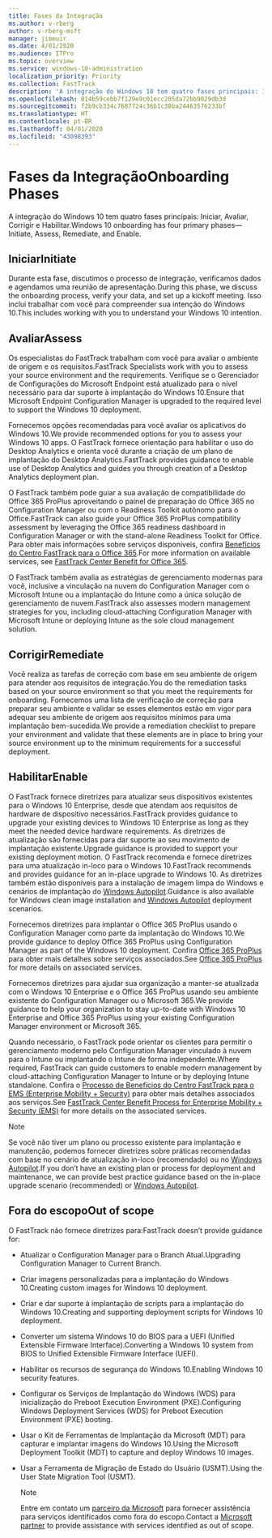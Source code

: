 ```yaml
---
title: Fases da Integração
ms.author: v-rberg
author: v-rberg-msft
manager: jimmuir
ms.date: 4/01/2020
ms.audience: ITPro
ms.topic: overview
ms.service: windows-10-administration
localization_priority: Priority
ms.collection: FastTrack
description: 'A integração do Windows 10 tem quatro fases principais: Iniciar, Avaliar, Corrigir e Habilitar.'
ms.openlocfilehash: 814b59cebb7f129e9c01ecc205da72bb9029db3d
ms.sourcegitcommit: f2b9cb334c7687724c36b1c38ba24463576233bf
ms.translationtype: HT
ms.contentlocale: pt-BR
ms.lasthandoff: 04/01/2020
ms.locfileid: "43098393"
---
```

# <a name="onboarding-phases"></a><span data-ttu-id="f19f9-103">Fases da Integração</span><span class="sxs-lookup"><span data-stu-id="f19f9-103">Onboarding Phases</span></span>

<span data-ttu-id="f19f9-104">A integração do Windows 10 tem quatro fases principais: Iniciar, Avaliar, Corrigir e Habilitar.</span><span class="sxs-lookup"><span data-stu-id="f19f9-104">Windows 10 onboarding has four primary phases—Initiate, Assess, Remediate, and Enable.</span></span>

## <a name="initiate"></a><span data-ttu-id="f19f9-105">Iniciar</span><span class="sxs-lookup"><span data-stu-id="f19f9-105">Initiate</span></span>

<span data-ttu-id="f19f9-106">Durante esta fase, discutimos o processo de integração, verificamos dados e agendamos uma reunião de apresentação.</span><span class="sxs-lookup"><span data-stu-id="f19f9-106">During this phase, we discuss the onboarding process, verify your data, and set up a kickoff meeting.</span></span> <span data-ttu-id="f19f9-107">Isso inclui trabalhar com você para compreender sua intenção do Windows 10.</span><span class="sxs-lookup"><span data-stu-id="f19f9-107">This includes working with you to understand your Windows 10 intention.</span></span>

## <a name="assess"></a><span data-ttu-id="f19f9-108">Avaliar</span><span class="sxs-lookup"><span data-stu-id="f19f9-108">Assess</span></span>

<span data-ttu-id="f19f9-109">Os especialistas do FastTrack trabalham com você para avaliar o ambiente de origem e os requisitos.</span><span class="sxs-lookup"><span data-stu-id="f19f9-109">FastTrack Specialists work with you to assess your source environment and the requirements.</span></span> <span data-ttu-id="f19f9-110">Verifique se o Gerenciador de Configurações do Microsoft Endpoint está atualizado para o nível necessário para dar suporte à implantação do Windows 10.</span><span class="sxs-lookup"><span data-stu-id="f19f9-110">Ensure that Microsoft Endpoint Configuration Manager is upgraded to the required level to support the Windows 10 deployment.</span></span> 

<span data-ttu-id="f19f9-111">Fornecemos opções recomendadas para você avaliar os aplicativos do Windows 10.</span><span class="sxs-lookup"><span data-stu-id="f19f9-111">We provide recommended options for you to assess your Windows 10 apps.</span></span> <span data-ttu-id="f19f9-112">O FastTrack fornece orientação para habilitar o uso do Desktop Analytics e orienta você durante a criação de um plano de implantação do Desktop Analytics.</span><span class="sxs-lookup"><span data-stu-id="f19f9-112">FastTrack provides guidance to enable use of Desktop Analytics and guides you through creation of a Desktop Analytics deployment plan.</span></span>

<span data-ttu-id="f19f9-113">O FastTrack também pode guiar a sua avaliação de compatibilidade do Office 365 ProPlus aproveitando o painel de preparação do Office 365 no Configuration Manager ou com o Readiness Toolkit autônomo para o Office.</span><span class="sxs-lookup"><span data-stu-id="f19f9-113">FastTrack can also guide your Office 365 ProPlus compatibility assessment by leveraging the Office 365 readiness dashboard in Configuration Manager or with the stand-alone Readiness Toolkit for Office.</span></span> <span data-ttu-id="f19f9-114">Para obter mais informações sobre serviços disponíveis, confira [Benefícios do Centro FastTrack para o Office 365](O365-fasttrack-benefit-for-office-365.md).</span><span class="sxs-lookup"><span data-stu-id="f19f9-114">For more information on available services, see [FastTrack Center Benefit for Office 365](O365-fasttrack-benefit-for-office-365.md).</span></span> 

<span data-ttu-id="f19f9-115">O FastTrack também avalia as estratégias de gerenciamento modernas para você, inclusive a vinculação na nuvem do Configuration Manager com o Microsoft Intune ou a implantação do Intune como a única solução de gerenciamento de nuvem.</span><span class="sxs-lookup"><span data-stu-id="f19f9-115">FastTrack also assesses modern management strategies for you, including cloud-attaching Configuration Manager with Microsoft Intune or deploying Intune as the sole cloud management solution.</span></span>

## <a name="remediate"></a><span data-ttu-id="f19f9-116">Corrigir</span><span class="sxs-lookup"><span data-stu-id="f19f9-116">Remediate</span></span>

<span data-ttu-id="f19f9-117">Você realiza as tarefas de correção com base em seu ambiente de origem para atender aos requisitos de integração.</span><span class="sxs-lookup"><span data-stu-id="f19f9-117">You do the remediation tasks based on your source environment so that you meet the requirements for onboarding.</span></span> <span data-ttu-id="f19f9-118">Fornecemos uma lista de verificação de correção para preparar seu ambiente e validar se esses elementos estão em vigor para adequar seu ambiente de origem aos requisitos mínimos para uma implantação bem-sucedida.</span><span class="sxs-lookup"><span data-stu-id="f19f9-118">We provide a remediation checklist to prepare your environment and validate that these elements are in place to bring your source environment up to the minimum requirements for a successful deployment.</span></span> 

## <a name="enable"></a><span data-ttu-id="f19f9-119">Habilitar</span><span class="sxs-lookup"><span data-stu-id="f19f9-119">Enable</span></span>

<span data-ttu-id="f19f9-120">O FastTrack fornece diretrizes para atualizar seus dispositivos existentes para o Windows 10 Enterprise, desde que atendam aos requisitos de hardware de dispositivo necessários.</span><span class="sxs-lookup"><span data-stu-id="f19f9-120">FastTrack provides guidance to upgrade your existing devices to Windows 10 Enterprise as long as they meet the needed device hardware requirements.</span></span> <span data-ttu-id="f19f9-121">As diretrizes de atualização são fornecidas para dar suporte ao seu movimento de implantação existente.</span><span class="sxs-lookup"><span data-stu-id="f19f9-121">Upgrade guidance is provided to support your existing deployment motion.</span></span> <span data-ttu-id="f19f9-122">O FastTrack recomenda e fornece diretrizes para uma atualização in-loco para o Windows 10.</span><span class="sxs-lookup"><span data-stu-id="f19f9-122">FastTrack recommends and provides guidance for an in-place upgrade to Windows 10.</span></span> <span data-ttu-id="f19f9-123">As diretrizes também estão disponíveis para a instalação de imagem limpa do Windows e cenários de implantação do [Windows Autopilot](EMS-onboarding-phases.md#windows-autopilot).</span><span class="sxs-lookup"><span data-stu-id="f19f9-123">Guidance is also available for Windows clean image installation and [Windows Autopilot](EMS-onboarding-phases.md#windows-autopilot) deployment scenarios.</span></span> 

<span data-ttu-id="f19f9-124">Fornecemos diretrizes para implantar o Office 365 ProPlus usando o Configuration Manager como parte da implantação do Windows 10.</span><span class="sxs-lookup"><span data-stu-id="f19f9-124">We provide guidance to deploy Office 365 ProPlus using Configuration Manager as part of the Windows 10 deployment.</span></span> <span data-ttu-id="f19f9-125">Confira [Office 365 ProPlus](O365-onboarding-and-migration.md#office-365-proplus) para obter mais detalhes sobre serviços associados.</span><span class="sxs-lookup"><span data-stu-id="f19f9-125">See [Office 365 ProPlus](O365-onboarding-and-migration.md#office-365-proplus) for more details on associated services.</span></span>

<span data-ttu-id="f19f9-126">Fornecemos diretrizes para ajudar sua organização a manter-se atualizada com o Windows 10 Enterprise e o Office 365 ProPlus usando seu ambiente existente do Configuration Manager ou o Microsoft 365.</span><span class="sxs-lookup"><span data-stu-id="f19f9-126">We provide guidance to help your organization to stay up-to-date with Windows 10 Enterprise and Office 365 ProPlus using your existing Configuration Manager environment or Microsoft 365.</span></span>

<span data-ttu-id="f19f9-127">Quando necessário, o FastTrack pode orientar os clientes para permitir o gerenciamento moderno pelo Configuration Manager vinculado à nuvem para o Intune ou implantando o Intune de forma independente.</span><span class="sxs-lookup"><span data-stu-id="f19f9-127">Where required, FastTrack can guide customers to enable modern management by cloud-attaching Configuration Manager to Intune or by deploying Intune standalone.</span></span> <span data-ttu-id="f19f9-128">Confira o [Processo de Benefícios do Centro FastTrack para o EMS (Enterprise Mobility + Security)](EMS-fasttrack-process.md) para obter mais detalhes associados aos serviços.</span><span class="sxs-lookup"><span data-stu-id="f19f9-128">See [FastTrack Center Benefit Process for Enterprise Mobility + Security (EMS)](EMS-fasttrack-process.md) for more details on the associated services.</span></span>

> [!NOTE]
> <span data-ttu-id="f19f9-129">Se você não tiver um plano ou processo existente para implantação e manutenção, podemos fornecer diretrizes sobre práticas recomendadas com base no cenário de atualização in-loco (recomendado) ou no [Windows Autopilot](EMS-onboarding-phases.md#windows-autopilot).</span><span class="sxs-lookup"><span data-stu-id="f19f9-129">If you don’t have an existing plan or process for deployment and maintenance, we can provide best practice guidance based on the in-place upgrade scenario (recommended) or [Windows Autopilot](EMS-onboarding-phases.md#windows-autopilot).</span></span>

## <a name="out-of-scope"></a><span data-ttu-id="f19f9-130">Fora do escopo</span><span class="sxs-lookup"><span data-stu-id="f19f9-130">Out of scope</span></span>

<span data-ttu-id="f19f9-131">O FastTrack não fornece diretrizes para:</span><span class="sxs-lookup"><span data-stu-id="f19f9-131">FastTrack doesn’t provide guidance for:</span></span>

- <span data-ttu-id="f19f9-132">Atualizar o Configuration Manager para o Branch Atual.</span><span class="sxs-lookup"><span data-stu-id="f19f9-132">Upgrading Configuration Manager to Current Branch.</span></span>
- <span data-ttu-id="f19f9-133">Criar imagens personalizadas para a implantação do Windows 10.</span><span class="sxs-lookup"><span data-stu-id="f19f9-133">Creating custom images for Windows 10 deployment.</span></span>
- <span data-ttu-id="f19f9-134">Criar e dar suporte à implantação de scripts para a implantação do Windows 10.</span><span class="sxs-lookup"><span data-stu-id="f19f9-134">Creating and supporting deployment scripts for Windows 10 deployment.</span></span>
- <span data-ttu-id="f19f9-135">Converter um sistema Windows 10 do BIOS para a UEFI (Unified Extensible Firmware Interface).</span><span class="sxs-lookup"><span data-stu-id="f19f9-135">Converting a Windows 10 system from BIOS to Unified Extensible Firmware Interface (UEFI).</span></span>
- <span data-ttu-id="f19f9-136">Habilitar os recursos de segurança do Windows 10.</span><span class="sxs-lookup"><span data-stu-id="f19f9-136">Enabling Windows 10 security features.</span></span> 
- <span data-ttu-id="f19f9-137">Configurar os Serviços de Implantação do Windows (WDS) para inicialização do Preboot Execution Environment (PXE).</span><span class="sxs-lookup"><span data-stu-id="f19f9-137">Configuring Windows Deployment Services (WDS) for Preboot Execution Environment (PXE) booting.</span></span>
- <span data-ttu-id="f19f9-138">Usar o Kit de Ferramentas de Implantação da Microsoft (MDT) para capturar e implantar imagens do Windows 10.</span><span class="sxs-lookup"><span data-stu-id="f19f9-138">Using the Microsoft Deployment Toolkit (MDT) to capture and deploy Windows 10 images.</span></span>
- <span data-ttu-id="f19f9-139">Usar a Ferramenta de Migração de Estado do Usuário (USMT).</span><span class="sxs-lookup"><span data-stu-id="f19f9-139">Using the User State Migration Tool (USMT).</span></span>

  > [!NOTE]
  > <span data-ttu-id="f19f9-140">Entre em contato um [parceiro da Microsoft](https://go.microsoft.com/fwlink/?linkid=2080150) para fornecer assistência para serviços identificados como fora do escopo.</span><span class="sxs-lookup"><span data-stu-id="f19f9-140">Contact a [Microsoft partner](https://go.microsoft.com/fwlink/?linkid=2080150) to provide assistance with services identified as out of scope.</span></span>

 